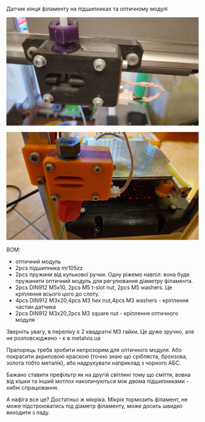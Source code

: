 Датчик кінця філаменту на підшипниках та оптичному модулі

![](./photo/photo_2022-06-30_21-20-55.jpg)

![](./photo/photo_2022-06-30_21-21-19.jpg)

BOM:
- оптичний модуль
- 2pcs підшипника mr105zz
- 2pcs пружини від кулькової ручки. Одну ріжемо навпіл: вона буде пружинити оптичний модуль для регулювання діаметру філамента.
- 2pcs DIN912 M5x10, 2pcs M5 t-slot nut, 2pcs M5 washers. Це кріплення всього цого до слоту.
- 4pcs DIN912 M3x20,4pcs M3 hex nut,4pcs M3 washers - кріплення частин датчика
- 2pcs DIN912 M3x20,2pcs M3 square nut - кріплення оптичного модуля

Зверніть увагу, в переліку є 2 квадратні M3 гайки. Це дуже зручно, але не розповсюджено - є в metalvis.ua 

Прапорець треба зробити непрозорим для оптичного модуля. Або покрасити акриловою краскою (точно знаю що срібляста, бронзова, золота тобто металік), або надрукувати наприклад з чорного АБС.

Бажано ставити префільтр як на другій світлині тому що сміття, вовна від кішки та інший мотлох накопичуються між двома підшипниками - хибні спрацювання.

А нафіга все це? Достатньо ж мікріка. 
Мікрік тормозить філамент, не може підстроюватись під діаметр філаменту, може досить швидко виходити з ладу.
